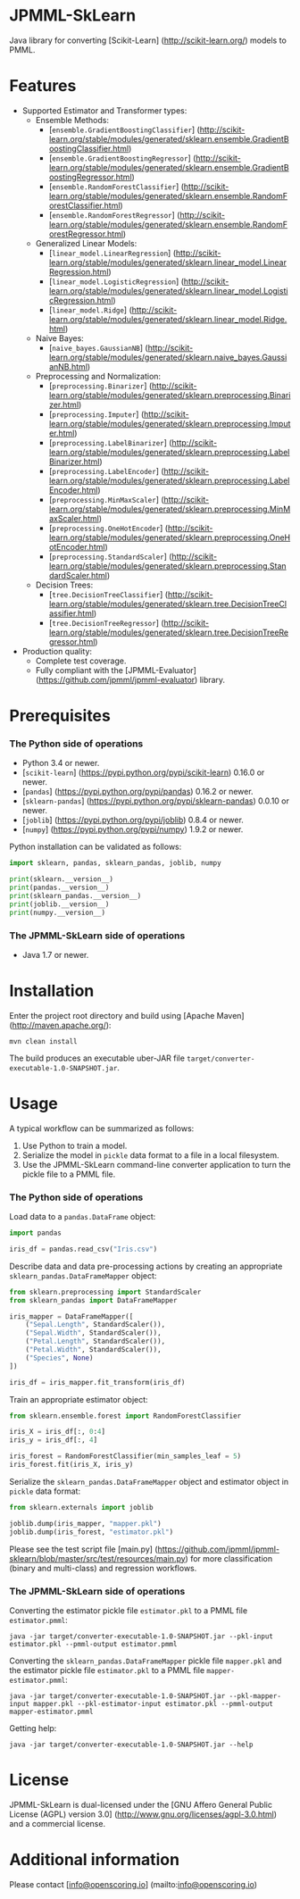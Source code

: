 JPMML-SkLearn
=============

Java library for converting [Scikit-Learn] (http://scikit-learn.org/) models to PMML.

# Features #

* Supported Estimator and Transformer types:
  * Ensemble Methods:
    * [`ensemble.GradientBoostingClassifier`] (http://scikit-learn.org/stable/modules/generated/sklearn.ensemble.GradientBoostingClassifier.html)
    * [`ensemble.GradientBoostingRegressor`] (http://scikit-learn.org/stable/modules/generated/sklearn.ensemble.GradientBoostingRegressor.html)
    * [`ensemble.RandomForestClassifier`] (http://scikit-learn.org/stable/modules/generated/sklearn.ensemble.RandomForestClassifier.html)
    * [`ensemble.RandomForestRegressor`] (http://scikit-learn.org/stable/modules/generated/sklearn.ensemble.RandomForestRegressor.html)
  * Generalized Linear Models:
    * [`linear_model.LinearRegression`] (http://scikit-learn.org/stable/modules/generated/sklearn.linear_model.LinearRegression.html)
    * [`linear_model.LogisticRegression`] (http://scikit-learn.org/stable/modules/generated/sklearn.linear_model.LogisticRegression.html)
    * [`linear_model.Ridge`] (http://scikit-learn.org/stable/modules/generated/sklearn.linear_model.Ridge.html)
  * Naive Bayes:
    * [`naive_bayes.GaussianNB`] (http://scikit-learn.org/stable/modules/generated/sklearn.naive_bayes.GaussianNB.html)
  * Preprocessing and Normalization:
    * [`preprocessing.Binarizer`] (http://scikit-learn.org/stable/modules/generated/sklearn.preprocessing.Binarizer.html)
    * [`preprocessing.Imputer`] (http://scikit-learn.org/stable/modules/generated/sklearn.preprocessing.Imputer.html)
    * [`preprocessing.LabelBinarizer`] (http://scikit-learn.org/stable/modules/generated/sklearn.preprocessing.LabelBinarizer.html)
    * [`preprocessing.LabelEncoder`] (http://scikit-learn.org/stable/modules/generated/sklearn.preprocessing.LabelEncoder.html)
    * [`preprocessing.MinMaxScaler`] (http://scikit-learn.org/stable/modules/generated/sklearn.preprocessing.MinMaxScaler.html)
    * [`preprocessing.OneHotEncoder`] (http://scikit-learn.org/stable/modules/generated/sklearn.preprocessing.OneHotEncoder.html)
    * [`preprocessing.StandardScaler`] (http://scikit-learn.org/stable/modules/generated/sklearn.preprocessing.StandardScaler.html)
  * Decision Trees:
    * [`tree.DecisionTreeClassifier`] (http://scikit-learn.org/stable/modules/generated/sklearn.tree.DecisionTreeClassifier.html)
    * [`tree.DecisionTreeRegressor`] (http://scikit-learn.org/stable/modules/generated/sklearn.tree.DecisionTreeRegressor.html)
* Production quality:
  * Complete test coverage.
  * Fully compliant with the [JPMML-Evaluator] (https://github.com/jpmml/jpmml-evaluator) library.

# Prerequisites #

### The Python side of operations

* Python 3.4 or newer.
* [`scikit-learn`] (https://pypi.python.org/pypi/scikit-learn) 0.16.0 or newer.
* [`pandas`] (https://pypi.python.org/pypi/pandas) 0.16.2 or newer.
* [`sklearn-pandas`] (https://pypi.python.org/pypi/sklearn-pandas) 0.0.10 or newer.
* [`joblib`] (https://pypi.python.org/pypi/joblib) 0.8.4 or newer.
* [`numpy`] (https://pypi.python.org/pypi/numpy) 1.9.2 or newer.

Python installation can be validated as follows:

```python
import sklearn, pandas, sklearn_pandas, joblib, numpy

print(sklearn.__version__)
print(pandas.__version__)
print(sklearn_pandas.__version__)
print(joblib.__version__)
print(numpy.__version__)
```

### The JPMML-SkLearn side of operations

* Java 1.7 or newer.

# Installation #

Enter the project root directory and build using [Apache Maven] (http://maven.apache.org/):
```
mvn clean install
```

The build produces an executable uber-JAR file `target/converter-executable-1.0-SNAPSHOT.jar`.

# Usage #

A typical workflow can be summarized as follows:

1. Use Python to train a model.
2. Serialize the model in `pickle` data format to a file in a local filesystem.
3. Use the JPMML-SkLearn command-line converter application to turn the pickle file to a PMML file.

### The Python side of operations

Load data to a `pandas.DataFrame` object:
```python
import pandas

iris_df = pandas.read_csv("Iris.csv")
```

Describe data and data pre-processing actions by creating an appropriate `sklearn_pandas.DataFrameMapper` object:
```python
from sklearn.preprocessing import StandardScaler
from sklearn_pandas import DataFrameMapper

iris_mapper = DataFrameMapper([
    ("Sepal.Length", StandardScaler()),
    ("Sepal.Width", StandardScaler()),
    ("Petal.Length", StandardScaler()),
    ("Petal.Width", StandardScaler()),
    ("Species", None)
])

iris_df = iris_mapper.fit_transform(iris_df)
```

Train an appropriate estimator object:
```python
from sklearn.ensemble.forest import RandomForestClassifier

iris_X = iris_df[:, 0:4]
iris_y = iris_df[:, 4]

iris_forest = RandomForestClassifier(min_samples_leaf = 5)
iris_forest.fit(iris_X, iris_y)
```

Serialize the `sklearn_pandas.DataFrameMapper` object and estimator object in `pickle` data format:
```python
from sklearn.externals import joblib

joblib.dump(iris_mapper, "mapper.pkl")
joblib.dump(iris_forest, "estimator.pkl")
```

Please see the test script file [main.py] (https://github.com/jpmml/jpmml-sklearn/blob/master/src/test/resources/main.py) for more classification (binary and multi-class) and regression workflows.

### The JPMML-SkLearn side of operations

Converting the estimator pickle file `estimator.pkl` to a PMML file `estimator.pmml`:
```
java -jar target/converter-executable-1.0-SNAPSHOT.jar --pkl-input estimator.pkl --pmml-output estimator.pmml
```

Converting the `sklearn_pandas.DataFrameMapper` pickle file `mapper.pkl` and the estimator pickle file `estimator.pkl` to a PMML file `mapper-estimator.pmml`:
```
java -jar target/converter-executable-1.0-SNAPSHOT.jar --pkl-mapper-input mapper.pkl --pkl-estimator-input estimator.pkl --pmml-output mapper-estimator.pmml
```

Getting help:
```
java -jar target/converter-executable-1.0-SNAPSHOT.jar --help
```

# License #

JPMML-SkLearn is dual-licensed under the [GNU Affero General Public License (AGPL) version 3.0] (http://www.gnu.org/licenses/agpl-3.0.html) and a commercial license.

# Additional information #

Please contact [info@openscoring.io] (mailto:info@openscoring.io)